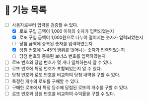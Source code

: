 # 🚀 기능 목록

- [ ] 사용자로부터 입력을 검증할 수 있다.
  - [X] 로또 구입 금액이 1,000 이하의 숫자가 입력되었는지
  - [X] 로또 구입 금액이 1,000원으로 나누어 떨어지는 숫자가 입력되었는지
  - [ ] 당첨 금액에 중복된 숫자를 입력하였는지
  - [X] 당첨 번호에 1~45의 범위를 벗어나는 숫자가 입력되었는지
  - [ ] 당첨 번호와 중복된 보너스 번호를 입력하였는지
- [ ] 로또 번호와 당첨 번호가 몇 개나 일치하는지 알 수 있다.
- [ ] 로또 번호에 특정 번호가 포함되었는지 알 수 있다.
- [ ] 당첨 번호와 로또 번호를 비교하여 당첨 내역을 구할 수 있다.
- [ ] 특정한 개수의 로또를 구매할 수 있다.
- [ ] 구매한 로또에서 특정 등수에 당첨된 로또의 개수를 구할 수 있다.
- [ ] 로또 번호와 당첨 번호를 비교하여 수익률을 구할 수 있다.